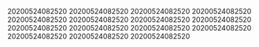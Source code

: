20200524082520
20200524082520
20200524082520
20200524082520
20200524082520
20200524082520
20200524082520
20200524082520
20200524082520
20200524082520
20200524082520
20200524082520
20200524082520
20200524082520
20200524082520
